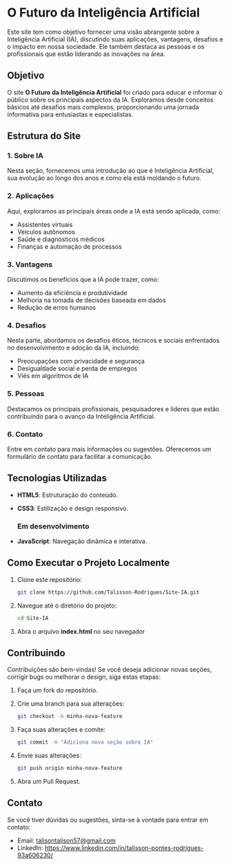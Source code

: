 # O Futuro da Inteligência Artificial

Este site tem como objetivo fornecer uma visão abrangente sobre a Inteligência Artificial (IA), discutindo suas aplicações, vantagens, desafios e o impacto em nossa sociedade. Ele também destaca as pessoas e os profissionais que estão liderando as inovações na área.

## Objetivo

O site **O Futuro da Inteligência Artificial** foi criado para educar e informar o público sobre os principais aspectos da IA. Exploramos desde conceitos básicos até desafios mais complexos, proporcionando uma jornada informativa para entusiastas e especialistas.

## Estrutura do Site

### 1. Sobre IA
Nesta seção, fornecemos uma introdução ao que é Inteligência Artificial, sua evolução ao longo dos anos e como ela está moldando o futuro.

### 2. Aplicações
Aqui, exploramos as principais áreas onde a IA está sendo aplicada, como:
- Assistentes virtuais
- Veículos autônomos
- Saúde e diagnósticos médicos
- Finanças e automação de processos

### 3. Vantagens
Discutimos os benefícios que a IA pode trazer, como:
- Aumento da eficiência e produtividade
- Melhoria na tomada de decisões baseada em dados
- Redução de erros humanos

### 4. Desafios
Nesta parte, abordamos os desafios éticos, técnicos e sociais enfrentados no desenvolvimento e adoção da IA, incluindo:
- Preocupações com privacidade e segurança
- Desigualdade social e perda de empregos
- Viés em algoritmos de IA

### 5. Pessoas
Destacamos os principais profissionais, pesquisadores e líderes que estão contribuindo para o avanço da Inteligência Artificial.

### 6. Contato
Entre em contato para mais informações ou sugestões. Oferecemos um formulário de contato para facilitar a comunicação.

## Tecnologias Utilizadas

- **HTML5**: Estruturação do conteúdo.
- **CSS3**: Estilização e design responsivo.

  ### Em desenvolvimento
- **JavaScript**: Navegação dinâmica e interativa.

## Como Executar o Projeto Localmente

1. Clone este repositório:
   ```bash
   git clone https://github.com/Talisson-Rodrigues/Site-IA.git

2. Navegue até o diretório do projeto:
   ```bash
   cd Site-IA
3. Abra o arquivo **index.html** no seu navegador

## Contribuindo
Contribuições são bem-vindas! Se você deseja adicionar novas seções, corrigir bugs ou melhorar o design, siga estas etapas:

1. Faça um fork do repositório.

2. Crie uma branch para sua alterações:
    ```bash
    git checkout -b minha-nova-feature

3. Faça suas alterações e comite:
   ```bash
   git commit -m "Adiciona nova seção sobre IA"

4. Envie suas alterações:
   ```bash
   git push origin minha-nova-feature

5. Abra um Pull Request.


## Contato
Se você tiver dúvidas ou sugestões, sinta-se à vontade para entrar em contato:

- Email: talisontalison57@gmail.com
- LinkedIn: https://www.linkedin.com/in/talisson-pontes-rodrigues-93a606230/
